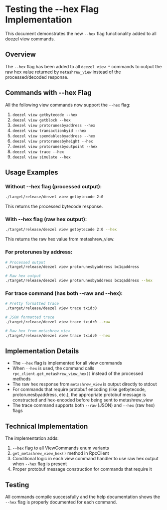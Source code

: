 # Testing the --hex Flag Implementation

This document demonstrates the new `--hex` flag functionality added to all deezel view commands.

## Overview

The `--hex` flag has been added to all `deezel view *` commands to output the raw hex value returned by `metashrew_view` instead of the processed/decoded response.

## Commands with --hex Flag

All the following view commands now support the `--hex` flag:

1. `deezel view getbytecode --hex`
2. `deezel view getblock --hex`
3. `deezel view protorunesbyaddress --hex`
4. `deezel view transactionbyid --hex`
5. `deezel view spendablesbyaddress --hex`
6. `deezel view protorunesbyheight --hex`
7. `deezel view protorunesbyoutpoint --hex`
8. `deezel view trace --hex`
9. `deezel view simulate --hex`

## Usage Examples

### Without --hex flag (processed output):
```bash
./target/release/deezel view getbytecode 2:0
```
This returns the processed bytecode response.

### With --hex flag (raw hex output):
```bash
./target/release/deezel view getbytecode 2:0 --hex
```
This returns the raw hex value from metashrew_view.

### For protorunes by address:
```bash
# Processed output
./target/release/deezel view protorunesbyaddress bc1qaddress

# Raw hex output
./target/release/deezel view protorunesbyaddress bc1qaddress --hex
```

### For trace command (has both --raw and --hex):
```bash
# Pretty formatted trace
./target/release/deezel view trace txid:0

# JSON formatted trace
./target/release/deezel view trace txid:0 --raw

# Raw hex from metashrew_view
./target/release/deezel view trace txid:0 --hex
```

## Implementation Details

- The `--hex` flag is implemented for all view commands
- When `--hex` is used, the command calls `rpc_client.get_metashrew_view_hex()` instead of the processed methods
- The raw hex response from `metashrew_view` is output directly to stdout
- For commands that require protobuf encoding (like getbytecode, protorunesbyaddress, etc.), the appropriate protobuf message is constructed and hex-encoded before being sent to metashrew_view
- The trace command supports both `--raw` (JSON) and `--hex` (raw hex) flags

## Technical Implementation

The implementation adds:
1. `--hex` flag to all ViewCommands enum variants
2. `get_metashrew_view_hex()` method in RpcClient
3. Conditional logic in each view command handler to use raw hex output when `--hex` flag is present
4. Proper protobuf message construction for commands that require it

## Testing

All commands compile successfully and the help documentation shows the `--hex` flag is properly documented for each command.